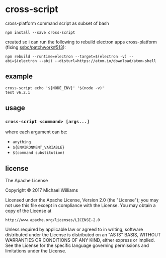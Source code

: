 # cross-script

cross-platform command script as subset of bash

```shell
npm install --save cross-script
```

created so i can run the following to rebuild electron apps cross-platform (fixing [ssbc/patchwork#513](https://github.com/ssbc/patchwork/pull/513)):

```shell
npm rebuild --runtime=electron --target=$(electron -v) --abi=$(electron --abi) --disturl=https://atom.io/download/atom-shell
```

## example

```shell
cross-script echo '${NODE_ENV}' '$(node -v)'
test v6.2.1
```

## usage

### `cross-script <command> [args...]`

where each argument can be:

- `anything`
- `${ENVIRONMENT_VARIABLE}`
- `$(command substitution)`

## license

The Apache License

Copyright &copy; 2017 Michael Williams

Licensed under the Apache License, Version 2.0 (the "License");
you may not use this file except in compliance with the License.
You may obtain a copy of the License at

    http://www.apache.org/licenses/LICENSE-2.0

Unless required by applicable law or agreed to in writing, software
distributed under the License is distributed on an "AS IS" BASIS,
WITHOUT WARRANTIES OR CONDITIONS OF ANY KIND, either express or implied.
See the License for the specific language governing permissions and
limitations under the License.
